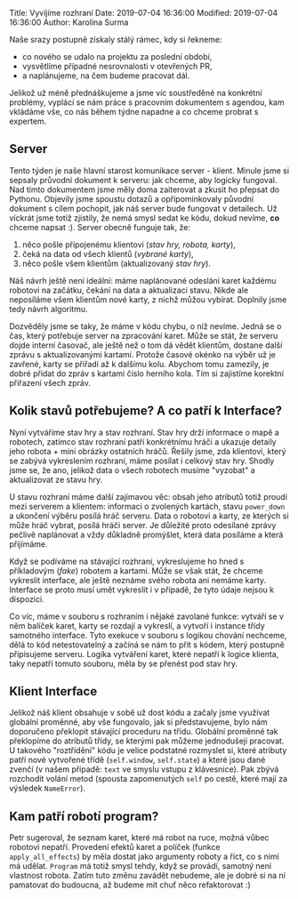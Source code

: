 Title: Vyvíjíme rozhraní
Date: 2019-07-04 16:36:00
Modified: 2019-07-04 16:36:00
Author: Karolina Surma


Naše srazy postupně získaly stálý rámec, kdy si řekneme: 
- co nového se udalo na projektu za poslední období, 
- vysvětlíme případné nesrovnalosti v otevřených PR, 
- a naplánujeme, na čem budeme pracovat dál.

Jelikož už méně přednáškujeme a jsme víc soustředěné na konkrétní problémy, vyplácí se nám práce s pracovním dokumentem s agendou, kam vkládáme vše, co nás během týdne napadne a co chceme probrat s expertem.

## Server

Tento týden je naše hlavní starost komunikace server - klient.
Minule jsme si sepsaly průvodní dokument k serveru: jak chceme, aby logicky fungoval. 
Nad tímto dokumentem jsme měly doma zaiterovat a zkusit ho přepsat do Pythonu. 
Objevily jsme spoustu dotazů a opřipomínkovaly původní dokument s cílem pochopit, jak náš server bude fungovat v detailech. Už víckrát jsme totiž zjistily, že nemá smysl sedat ke kódu, dokud nevíme, **co** chceme napsat :).
Server obecně funguje tak, že: 
1) něco pošle připojenému klientovi (*stav hry, robota, karty*), 
2) čeká na data od všech klientů (*vybrané karty*), 
3) něco pošle všem klientům (aktualizovaný *stav hry*).

Náš návrh ještě není ideální: máme naplánované odeslání karet každému robotovi na začátku, čekání na data a aktualizaci stavu. Nikde ale neposíláme všem klientům nové karty, z nichž můžou vybírat. Doplnily jsme tedy návrh algoritmu. 

Dozvěděly jsme se taky, že máme v kódu chybu, o níž nevíme. 
Jedná se o čas, který potřebuje server na zpracování karet. Může se stát, že serveru dojde interní časovač, ale ještě než o tom dá vědět klientům, dostane další zprávu s aktualizovanými kartami. Protože časové okénko na výběr už je zavřené, karty se přiřadí až k dalšímu kolu. Abychom tomu zamezily, je dobré přidat do zpráv s kartami číslo herního kola. Tím si zajistíme korektní přiřazení všech zpráv.

## Kolik stavů potřebujeme? A co patří k Interface?

Nyní vytváříme stav hry a stav rozhraní. Stav hry drží informace o mapě a robotech, zatímco stav rozhraní patří konkrétnímu hráči a ukazuje detaily jeho robota + mini obrázky ostatních hráčů. 
Řešily jsme, zda klientovi, který se zabývá vykreslením rozhraní, máme posílat i celkový stav hry. Shodly jsme se, že ano, jelikož data o všech robotech musíme "vyzobat" a aktualizovat ze stavu hry.

U stavu rozhraní máme další zajímavou věc: obsah jeho atributů totiž proudí mezi serverem a klientem: informaci o zvolených kartách, stavu `power_down` a ukončení výběru posílá hráč serveru. Data o robotovi a karty, ze kterých si může hráč vybrat, posílá hráči server.
Je důležité proto odesílané zprávy pečlivě naplánovat a vždy důkladně promýšlet, která data posíláme a která přijímáme.

Když se podíváme na stávající rozhraní, vykreslujeme ho hned s příkladovým (_fake_) robotem a kartami. 
Může se však stát, že chceme vykreslit interface, ale ještě neznáme svého robota ani nemáme karty. Interface se proto musí umět vykreslit i v případě, že tyto údaje nejsou k dispozici.

Co víc, máme v souboru s rozhraním i nějaké zavolané funkce: vytváří se v něm balíček karet, karty se rozdají a vykreslí, a vytvoří i instance třídy samotného interface. Tyto exekuce v souboru s logikou chování nechceme, dělá to kód netestovatelný a začíná se nám to přít s kódem, který postupně připisujeme serveru. Logika vytváření karet, které nepatří k logice klienta, taky nepatří tomuto souboru, měla by se přenést pod stav hry.

## Klient Interface

Jelikož náš klient obsahuje v sobě už dost kódu a začaly jsme využívat globální proměnné, aby vše fungovalo, jak si představujeme, bylo nám doporučeno překlopit stávající proceduru na třídu. Globální proměnné tak překlopíme do atributů třídy, se kterými pak můžeme jednodušeji pracovat. U takového "roztřídění" kódu je velice podstatné rozmyslet si, které atributy patří nové vytvořené třídě (`self.window`, `self.state`) a které jsou dané zvenčí (v našem případě: `text` ve smyslu vstupu z klávesnice). Pak zbývá rozchodit volání metod (spousta zapomenutých `self` po cestě, které mají za výsledek `NameError`).

## Kam patří robotí program?

Petr sugeroval, že seznam karet, které má robot na ruce, možná vůbec robotovi nepatří. Provedení efektů karet a políček (funkce `apply_all_effects`) by měla dostat jako argumenty roboty a říct, co s nimi má udělat. `Program` má totiž smysl tehdy, když se provádí, samotný není vlastnost robota. 
Zatím tuto změnu zavádět nebudeme, ale je dobré si na ní pamatovat do budoucna, až budeme mít chuť něco refaktorovat :)
